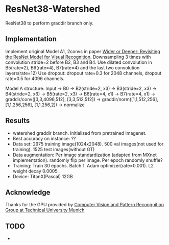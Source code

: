 # ResNet38-Watershed
ResNet38 to perform graddir branch only.


## Implementation

Implement original Model A1, 2convs in paper [Wider or Deeper: Revisiting the ResNet Model for Visual Recognition](https://arxiv.org/abs/1611.10080).
Downsampling 3 times with convolution stride=2 before B2, B3 and B4.
Use dilated convolution in B5(rate=2), B6(rate=4), B7(rate=4) and the last two convolution layers(rate=12)
Use dropout: dropout rate=0.3 for 2048 channels, dropout rate=0.5 for 4096 channels.

Model A structure: Input -> B0 -> B2(stride=2, x3) -> B3(stride=2, x3) -> B4(stride=2, x6) -> B5(rate=2, x3) -> B6(rate=4, x1) -> B7(rate=4, x1) ->
graddir/conv([3,3,4096,512], [3,3,512,512]) -> graddir/norm([1,1,512,256], [1,1,256,256], [1,1,256,2]) -> normalize

## Results

- watershed graddir branch. Initialized from pretrained Imagenet.
- Best accuracy on instance: ??
- Data set: 2975 training image(1024x2048). 500 val images(not used for training). 1525 test images(without GT) 
- Data augmentation: Per image standardization (adapted from MXnet implementation). randomly flip per image. Per epoch randomly shuffle?
- Training: Train 30 epochs. Batch 1. Adam optimizer(rate=0.001). L2 weight decay 0.0005.
- Device: TitanX(Pascal) 12GB

## Acknowledge

Thanks for the GPU provided by [Computer Vision and Pattern Recongnition Group at Technical University Munich](https://vision.in.tum.de/)

## TODO

- 
